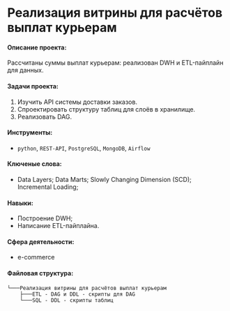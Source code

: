 # Реализация витрины для расчётов выплат курьерам

#### Описание проекта:
Рассчитаны суммы выплат курьерам: реализован DWH и ETL-пайплайн для данных. 

#### Задачи проекта:
1. Изучить API системы доставки заказов.
2. Спроектировать структуру таблиц для слоёв в хранилище.
3. Реализовать DAG.

#### Инструменты: 
* `python`, `REST-API`, `PostgreSQL`, `MongoDB`, `Airflow`

#### Ключеные слова:
* Data Layers; Data Marts; Slowly Changing Dimension (SCD); Incremental Loading;

#### Навыки:
- Построение DWH; 
- Написание ETL-пайплайна.

#### Сфера деятельности:
* e-commerce

#### Файловая структура:
```
└───Реализация витрины для расчётов выплат курьерам
    ├───ETL - DAG и DDL - скрипты для DAG
    └───SQL - DDL - скрипты таблиц
```
